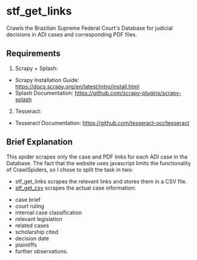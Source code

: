 # stf_get_links
Crawls the Brazilian Supreme Federal Court's Database for judicial decisions in ADI cases and corresponding PDF files.

## Requirements

1. Scrapy + Splash:
* Scrapy Installation Guide: https://docs.scrapy.org/en/latest/intro/install.html
* Splash Documentation: https://github.com/scrapy-plugins/scrapy-splash

2. Tesseract:
* Tesseract Documentation: https://github.com/tesseract-ocr/tesseract

## Brief Explanation

This spider scrapes only the case and PDF links for each ADI case in the Database. The fact that the website uses javascript limits the functionality of CrawlSpiders, so I chose to split the task in two:
- stf_get_links scrapes the relevant links and stores them in a CSV file.
- [stf_get_csv](https://github.com/prldc/stf_get_csv) scrapes the actual case information: 
* case brief
* court ruling
* internal case classification
* relevant legislation
* related cases
* scholarship cited
* decision date
* plaintiffs
* further observations.



